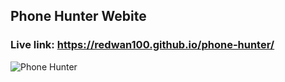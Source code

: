 ## Phone Hunter Webite
### Live link:  https://redwan100.github.io/phone-hunter/
![Phone Hunter](https://user-images.githubusercontent.com/78641603/221427776-afa5bda7-7321-4a03-a205-caefd5d54bd1.png)
